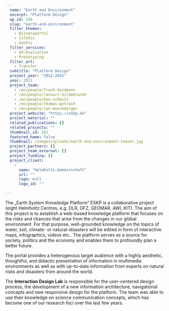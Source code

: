 ```yaml
---
  name: "Earth and Environment"
  excerpt: "Platform Design"
  wp_id: 256
  slug: "earth-and-environment"
  filter_themen:
    - Wissensportal
    - InfoVis
    - GeoVis
  filter_services:
    - UX-Evaluation
    - Prototyping
  filter_art:
    - Transfer
  subtitle: "Platform Design"
  project_year: "2012-2015"
  year: 2012
  project_team: 
    - /en/people/frank-heidmann
    - /en/people/lennart-hildebrandt
    - /en/people/ben-schmitt
    - /en/people/thomas-petrach
    - /en/people/jan-munchberger
  project_website: "https://eskp.de"
  project_material: ""
  related_publications: []
  related_projects: ""
  thumbnail_id: 261
  featured_home: false
  thumbnail: /images/uploads/earth-and-environment-teaser.jpg
  project_partners: []
  project_team_external: []
  project_funding: []
  project_client: 
    - 
      name: "Helmholtz-Gemeinschaft"
      url: ""
      logo: null
      logo_id: ""

---
```

The „Earth System Knowledge Platform“ ESKP is a collaborative project (eight Helmholtz Centres, e.g. DLR, GFZ, GEOMAR, AWI, KIT). The aim of this project is to establish a web-based knowledge platform that focuses on the risks and chances that arise from the changes in our global environment. For that purpose, well-grounded knowledge on the topics of water, soil, climate- or natural-disasters will be edited in form of interactive maps, infographics, videos etc.. The platform serves as a source for society, politics and the economy and enables them to profoundly plan a better future.

The portal provides a heterogenous target audience with a highly aesthetic, thoughtful, and didactic presentation of information in multimedia environments as well as with up-to-date information from experts on natural risks and disasters from around the world.

The **Interaction Design Lab** is responsible for the user-centered design process, the development of a new information architecture, navigational concepts and new responsive design for the platform. The team was able to use their knowledge on science communication concepts, which has become one of our research foci over the last few years.